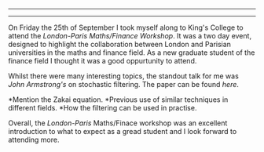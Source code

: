 ----


---



On Friday the 25th of September I took myself along to King's College to attend the *London-Paris Maths/Finance Workshop*. It was a two day event, designed to highlight the collaboration between London and Parisian universities in the maths and finance field. As a new graduate student of the finance field I thought it was a good oppurtunity to attend. 

Whilst there were many interesting topics, the standout talk for me was *John Armstrong's* on stochastic filtering. The paper can be found *here*.

*Mention the Zakai equation. 
*Previous use of similar techniques in different fields. 
*How the filtering can be used in practise. 


Overall, the *London-Paris* Maths/Finace workshop was an excellent introduction to what to expect as a gread student and I look forward to attending more. 
